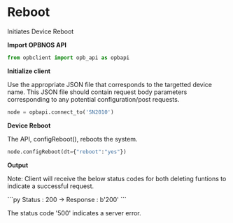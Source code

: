 # Reboot
<p> Initiates Device Reboot</p>
<strong>Import OPBNOS API</strong>

```py
from opbclient import opb_api as opbapi
```

<strong>Initialize client</strong>
<p>Use the appropriate JSON file that corresponds to the targetted device name. This JSON file should contain request body parameters corresponding to any potential configuration/post requests.</p>

```py
node = opbapi.connect_to('SN2010')
```

<strong>Device Reboot</strong>

<p>The API, configReboot(), reboots the system.</p>

```py
node.configReboot(dt={"reboot":"yes"})
```
<strong>Output</strong>
<p> Note: Client will receive the below status codes for both deleting funtions to indicate a successful request.</p>
```py
Status : 200 -> Response : b'200'
```
<p> The status code '500' indicates a server error.</p>
